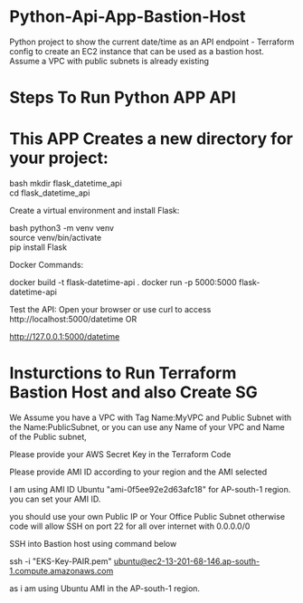 # Python-Api-App-Bastion-Host
Python project to show the current date/time as an API endpoint - Terraform config to create an EC2 instance that can be used as a bastion host. Assume a VPC with public subnets is already existing

# Steps To Run Python APP API 

# This APP Creates a new directory for your project:

bash
mkdir flask_datetime_api  
cd flask_datetime_api  

Create a virtual environment and install Flask:

bash
python3 -m venv venv  
source venv/bin/activate  
pip install Flask  

Docker Commands:

docker build -t flask-datetime-api .
docker run -p 5000:5000 flask-datetime-api

Test the API:
Open your browser or use curl to access http://localhost:5000/datetime   OR 

http://127.0.0.1:5000/datetime


# Insturctions to Run Terraform Bastion Host and also Create SG

We Assume you have a VPC with Tag Name:MyVPC  and Public Subnet with the Name:PublicSubnet, or you can use any Name of your VPC and Name of the Public subnet,

Please provide your AWS Secret Key in the Terraform Code

Please provide AMI ID according to your region and the AMI selected

I am using AMI ID  Ubuntu  "ami-0f5ee92e2d63afc18" for AP-south-1 region. you can set your AMI ID.

you should  use your own Public IP or Your Office Public Subnet otherwise code will allow SSH on port 22 for all over internet with 0.0.0.0/0

SSH into Bastion host using command below

ssh -i "EKS-Key-PAIR.pem" ubuntu@ec2-13-201-68-146.ap-south-1.compute.amazonaws.com

as i am using Ubuntu AMI in the AP-south-1 region.
